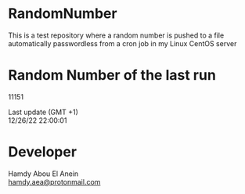 # RandomNumber    
This is a test repository where a random number is pushed to a file automatically passwordless from a cron job in my Linux CentOS server    
# Random Number of the last run   
11151
      
Last update (GMT +1)    
12/26/22 22:00:01
# Developer    
Hamdy Abou El Anein   
hamdy.aea@protonmail.com
